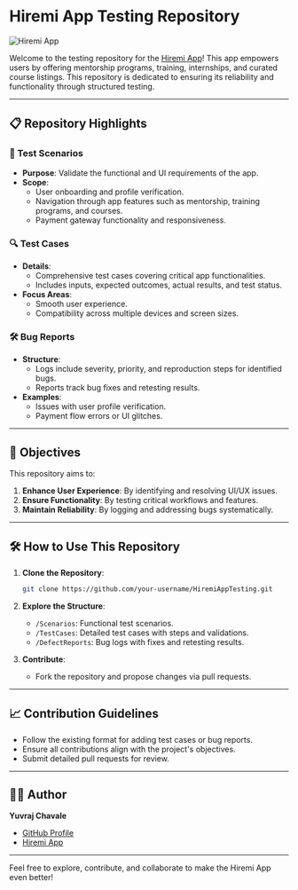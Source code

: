 
# Hiremi App Testing Repository  

![Hiremi App](https://github.com/yuvrajchavale/Hiremi-Application-Test-Docs/blob/main/Untitled%20design.png)  

Welcome to the testing repository for the [Hiremi App](https://play.google.com/store/apps/details?id=com.CRTD.hiremi)! This app empowers users by offering mentorship programs, training, internships, and curated course listings. This repository is dedicated to ensuring its reliability and functionality through structured testing.  

---

## 📋 Repository Highlights  

### 🚀 Test Scenarios  
- **Purpose**: Validate the functional and UI requirements of the app.  
- **Scope**:  
  - User onboarding and profile verification.  
  - Navigation through app features such as mentorship, training programs, and courses.  
  - Payment gateway functionality and responsiveness.  

### 🔍 Test Cases  
- **Details**:  
  - Comprehensive test cases covering critical app functionalities.  
  - Includes inputs, expected outcomes, actual results, and test status.  
- **Focus Areas**:  
  - Smooth user experience.  
  - Compatibility across multiple devices and screen sizes.  

### 🛠️ Bug Reports  
- **Structure**:  
  - Logs include severity, priority, and reproduction steps for identified bugs.  
  - Reports track bug fixes and retesting results.  
- **Examples**:  
  - Issues with user profile verification.  
  - Payment flow errors or UI glitches.  

---

## 🎯 Objectives  

This repository aims to:  
1. **Enhance User Experience**: By identifying and resolving UI/UX issues.  
2. **Ensure Functionality**: By testing critical workflows and features.  
3. **Maintain Reliability**: By logging and addressing bugs systematically.  

---

## 🛠️ How to Use This Repository  

1. **Clone the Repository**:  
   ```bash
   git clone https://github.com/your-username/HiremiAppTesting.git
   ```
2. **Explore the Structure**:  
   - `/Scenarios`: Functional test scenarios.  
   - `/TestCases`: Detailed test cases with steps and validations.  
   - `/DefectReports`: Bug logs with fixes and retesting results.  

3. **Contribute**:  
   - Fork the repository and propose changes via pull requests.  

---

## 📈 Contribution Guidelines  

- Follow the existing format for adding test cases or bug reports.  
- Ensure all contributions align with the project's objectives.  
- Submit detailed pull requests for review.  

---

## 👨‍💻 Author  

**Yuvraj Chavale**  
- [GitHub Profile](https://github.com/yuvrajchavale)  
- [Hiremi App](https://play.google.com/store/apps/details?id=com.CRTD.hiremi)  

---

Feel free to explore, contribute, and collaborate to make the Hiremi App even better!  
